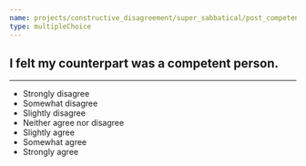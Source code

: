 ```yaml
---
name: projects/constructive_disagreement/super_sabbatical/post_competent.md
type: multipleChoice
---
```


## I felt my counterpart was a competent person.

---

- Strongly disagree
- Somewhat disagree
- Slightly disagree
- Neither agree nor disagree
- Slightly agree
- Somewhat agree
- Strongly agree
